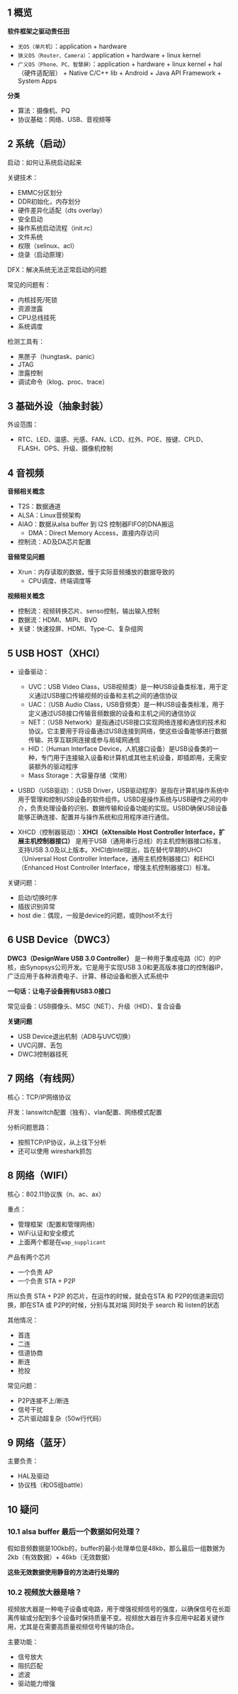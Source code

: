 
## 1 概览

**软件框架之驱动责任田**
- `无OS（单片机）`：application + hardware
- `狭义OS（Router、Camera）`：application + hardware + linux kernel
- `广义OS（Phone、PC、智慧屏）`：application + hardware + linux kernel + hal（硬件适配层） + Native C/C++ lib + Android + Java API Framework + System Apps

**分类**
- 算法：摄像机、PQ
- 协议基础：网络、USB、音视频等

## 2 系统（启动）

启动：如何让系统启动起来

关键技术：
- EMMC分区划分
- DDR初始化，内存划分
- 硬件差异化适配（dts overlay）
- 安全启动
- 操作系统启动流程（init.rc）
- 文件系统
- 权限（selinux、acl）
- 烧录（启动原理）

DFX：解决系统无法正常启动的问题

常见的问题有：
- 内核挂死/死锁
- 资源泄露
- CPU总线挂死
- 系统调度

检测工具有：
- 黑匣子（hungtask、panic）
- JTAG
- 泄露控制
- 调试命令（klog、proc、trace）

## 3 基础外设（抽象封装）

外设范围：
- RTC、LED、温感、光感、FAN、LCD、红外、POE、按键、CPLD、FLASH、OPS、升级、摄像机控制

## 4 音视频

**音频相关概念**
- T2S：数据通道
- ALSA：Linux音频架构
- AIAO：数据从alsa buffer 到 I2S 控制器FIFO的DNA搬运
	- DMA：Direct Memory Access，直接内存访问
- 控制流：AD及DA芯片配置

**音频常见问题**
- Xrun：内存读取的数据，慢于实际音频播放的数据导致的
	- CPU调度、终端调度等

**视频相关概念**
- 控制流：视频转换芯片、senso控制，输出输入控制
- 数据流：HDMI、MIPI、BVO
- 关键：快速投屏、HDMI、Type-C、复杂组网
## 5 USB HOST（XHCI）



- 设备驱动：
	- UVC：USB Video Class，USB视频类）是一种USB设备类标准，用于定义通过USB接口传输视频的设备和主机之间的通信协议
	- UAC：（USB Audio Class，USB音频类）是一种USB设备类标准，用于定义通过USB接口传输音频数据的设备和主机之间的通信协议
	- NET：（USB Network）是指通过USB接口实现网络连接和通信的技术和协议。它主要用于将设备通过USB连接到网络，使这些设备能够进行数据传输、共享互联网连接或参与局域网通信
	- HID：（Human Interface Device，人机接口设备）是USB设备类的一种，专门用于连接输入设备和计算机或其他主机设备，即插即用，无需安装额外的驱动程序
	- Mass Storage：大容量存储（常用）

- USBD（USB驱动）：（USB Driver，USB驱动程序）是指在计算机操作系统中用于管理和控制USB设备的软件组件。USBD是操作系统与USB硬件之间的中介，负责处理设备的识别、数据传输和设备功能的实现。USBD确保USB设备能够正确连接、配置并与操作系统和应用程序进行通信。

- XHCD（控制器驱动）：**XHCI（eXtensible Host Controller Interface，扩展主机控制器接口）** 是用于USB（通用串行总线）的主机控制器接口标准，支持USB 3.0及以上版本。XHCI由Intel提出，旨在替代早期的UHCI（Universal Host Controller Interface，通用主机控制器接口）和EHCI（Enhanced Host Controller Interface，增强主机控制器接口）标准。

关键问题：
- 启动/切换时序
- 插拔识别异常
- host die：偶现，一般是device的问题，或则host不太行
## 6 USB Device（DWC3）

**DWC3（DesignWare USB 3.0 Controller）** 是一种用于集成电路（IC）的IP核，由Synopsys公司开发。它是用于实现USB 3.0和更高版本接口的控制器IP，广泛应用于各种消费电子、计算、移动设备和嵌入式系统中

**一句话：让电子设备拥有USB3.0接口**

常见设备：USB摄像头、MSC（NET）、升级（HID）、复合设备

**关键问题**
- USB Device退出机制（ADB与UVC切换）
- UVC闪屏、丢包
- DWC3控制器挂死

## 7 网络（有线网）

 核心：TCP/IP网络协议

开发：lanswitch配置（独有）、vlan配置、网络模式配置

分析问题思路：
- 按照TCP/IP协议，从上往下分析
- 还可以使用 wireshark抓包

## 8 网络（WIFI）

核心：802.11协议族（n、ac、ax）

重点：
- 管理框架（配置和管理网络）
- WiFi认证和安全模式
- 上面两个都是在`wap_supplicant`

产品有两个芯片
- 一个负责 AP
- 一个负责 STA + P2P

所以负责  STA + P2P 的芯片，在运作的时候，就会在STA 和 P2P的信道来回切换，即在STA 或 P2P的时候，分别与其对端 同时处于 search 和 listen的状态

其他情况：
- 首连
- 二连
- 信道协商
- 断连
- 抢投

常见问题：
- P2P连接不上/断连
- 信号干扰
- 芯片驱动超复杂（50w行代码）

## 9 网络（蓝牙）

主要负责：
- HAL及驱动
- 协议栈（和OS组battle）

## 10 疑问

### 10.1 alsa buffer 最后一个数据如何处理？

假如音频数据是100kb的，buffer的最小处理单位是48kb，那么最后一组数据为 2kb（有效数据）+ 46kb（无效数据）

**这些无效数据使用静音的方法进行处理的**


### 10.2 视频放大器是啥？

视频放大器是一种电子设备或电路，用于增强视频信号的强度，以确保信号在长距离传输或分配到多个设备时保持质量不变。视频放大器在许多应用中起着关键作用，尤其是在需要高质量视频信号传输的场合。

主要功能：
- 信号放大
- 阻抗匹配
- 滤波
- 驱动能力增强
